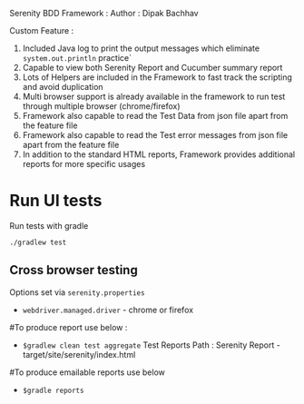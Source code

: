 Serenity BDD Framework : Author : Dipak Bachhav

Custom Feature :
1. Included Java log to print the output messages which eliminate `system.out.println` practice`
3. Capable to view both Serenity Report and Cucumber summary report
4. Lots of Helpers are included in the Framework to fast track the scripting and avoid duplication
5. Multi browser support is already available in the framework to run test through multiple browser (chrome/firefox)
6. Framework also capable to read the Test Data from json file apart from the feature file
7. Framework also capable to read the Test error messages from json file apart from the feature file
8. In addition to the standard HTML reports, Framework provides additional reports for more specific usages

# Run UI tests

Run tests with gradle

`./gradlew test`


## Cross browser testing

Options set via `serenity.properties`

- `webdriver.managed.driver` - chrome or firefox

#To produce report use below :
- `$gradlew clean test aggregate`
Test Reports Path : Serenity Report - target/site/serenity/index.html


#To produce emailable reports use below
- `$gradle reports`
